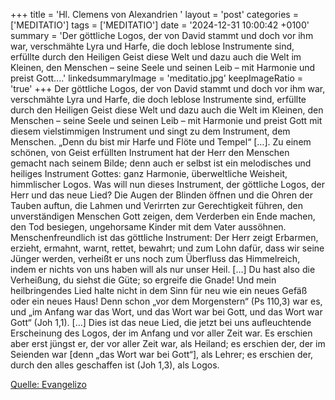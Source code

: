 +++
title = 'Hl. Clemens von Alexandrien  '
layout = 'post'
categories = ['MEDITATIO']
tags = ['MEDITATIO']
date = '2024-12-31 10:00:42 +0100'
summary = 'Der göttliche Logos, der von David stammt und doch vor ihm war, verschmähte Lyra und Harfe, die doch leblose Instrumente sind, erfüllte durch den Heiligen Geist diese Welt und dazu auch die Welt im Kleinen, den Menschen – seine Seele und seinen Leib – mit Harmonie und preist Gott....'
linkedsummaryImage = 'meditatio.jpg'
keepImageRatio = 'true'
+++
Der göttliche Logos, der von David stammt und doch vor ihm war, verschmähte Lyra und Harfe, die doch leblose Instrumente sind, erfüllte durch den Heiligen Geist diese Welt und dazu auch die Welt im Kleinen, den Menschen – seine Seele und seinen Leib – mit Harmonie und preist Gott mit diesem vielstimmigen Instrument und singt zu dem Instrument, dem Menschen.<!--more--> „Denn du bist mir Harfe und Flöte und Tempel“ […]. Zu einem schönen, von Geist erfüllten Instrument hat der Herr den Menschen gemacht nach seinem Bilde; denn auch er selbst ist ein melodisches und heiliges Instrument Gottes: ganz Harmonie, überweltliche Weisheit, himmlischer Logos.
Was will nun dieses Instrument, der göttliche Logos, der Herr und das neue Lied? Die Augen der Blinden öffnen und die Ohren der Tauben auftun, die Lahmen und Verirrten zur Gerechtigkeit führen, den unverständigen Menschen Gott zeigen, dem Verderben ein Ende machen, den Tod besiegen, ungehorsame Kinder mit dem Vater aussöhnen. Menschenfreundlich ist das göttliche Instrument: Der Herr zeigt Erbarmen, erzieht, ermahnt, warnt, rettet, bewahrt; und zum Lohn dafür, dass wir seine Jünger werden, verheißt er uns noch zum Überfluss das Himmelreich, indem er nichts von uns haben will als nur unser Heil. […]
Du hast also die Verheißung, du siehst die Güte; so ergreife die Gnade! Und mein heilbringendes Lied halte nicht in dem Sinn für neu wie ein neues Gefäß oder ein neues Haus! Denn schon „vor dem Morgenstern“ (Ps 110,3) war es, und „im Anfang war das Wort, und das Wort war bei Gott, und das Wort war Gott“ (Joh 1,1). […] Dies ist das neue Lied, die jetzt bei uns aufleuchtende Erscheinung des Logos, der im Anfang und vor aller Zeit war. Es erschien aber erst jüngst er, der vor aller Zeit war, als Heiland; es erschien der, der im Seienden war [denn „das Wort war bei Gott“], als Lehrer; es erschien der, durch den alles geschaffen ist (Joh 1,3), als Logos.



[Quelle: Evangelizo](https://evangeliumtagfuertag.org/DE/gospel)
